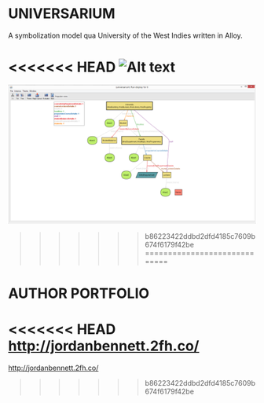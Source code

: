 # UNIVERSARIUM
A symbolization model qua University of the West Indies written in Alloy.


<<<<<<< HEAD
![Alt text](https://raw.githubusercontent.com/JordanMicahBennett/UNIVERSARIUM/master/source-code/data/universarium_capture.png "default page")
=======
![Alt text](https://raw.githubusercontent.com/JordanMicahBennett/UNIVERSARIUM/master/data/universarium_capture.png "default page")
>>>>>>> b86223422ddbd2dfd4185c7609b674f6179f42be
=============================


AUTHOR PORTFOLIO
============================================
<<<<<<< HEAD
http://jordanbennett.2fh.co/ 
=======
http://jordanbennett.2fh.co/ 
>>>>>>> b86223422ddbd2dfd4185c7609b674f6179f42be
